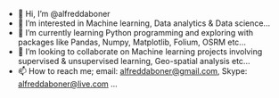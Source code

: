 - 👋 Hi, I’m @alfreddaboner
- 👀 I’m interested in Machine learning, Data analytics & Data science...
- 🌱 I’m currently learning Python programming and exploring with packages like Pandas, Numpy, Matplotlib, Folium, OSRM etc...
- 💞️ I’m looking to collaborate on Machine learning projects involving supervised & unsupervised learning, Geo-spatial analysis etc...
- 📫 How to reach me; email: alfreddaboner@gmail.com, Skype: alfreddaboner@live.com ...

<!---
alfreddaboner/alfreddaboner is a ✨ special ✨ repository because its `README.md` (this file) appears on your GitHub profile.
You can click the Preview link to take a look at your changes.
--->
